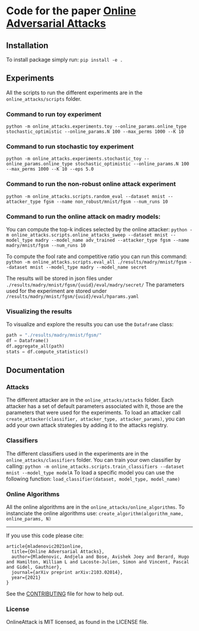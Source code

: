 # Code for the paper [Online Adversarial Attacks](https://arxiv.org/abs/2103.02014)

## Installation
To install package simply run:
`pip install -e .`

## Experiments
All the scripts to run the different experiments are in the `online_attacks/scripts` folder.

### Command to run toy experiment
`python -m online_attacks.experiments.toy --online_params.online_type stochastic_optimistic --online_params.N 100 --max_perms 1000 --K 10 `

### Command to run stochastic toy experiment
`python -m online_attacks.experiments.stochastic_toy --online_params.online_type stochastic_optimistic --online_params.N 100 --max_perms 1000 --K 10 --eps 5.0`

### Command to run the non-robust online attack experiment
`python -m online_attacks.scripts.random_eval --dataset mnist --attacker_type fgsm --name non_robust/mnist/fgsm --num_runs 10`

### Command to run the online attack on madry models:
You can compute the top-k indices selected by the online attacker:
`python -m online_attacks.scripts.online_attacks_sweep --dataset mnist --model_type madry --model_name adv_trained --attacker_type fgsm --name madry/mnist/fgsm --num_runs 10`

To compute the fool rate and competitive ratio you can run this command:
`python -m online_attacks.scripts.eval_all ./results/madry/mnist/fgsm --dataset mnist --model_type madry --model_name secret`

The results will be stored in json files under `./results/madry/mnist/fgsm/{uuid}/eval/madry/secret/`
The parameters used for the experiment are stored under `/results/madry/mnist/fgsm/{uuid}/eval/hparams.yaml`

### Visualizing the results
To visualize and explore the results you can use the `Dataframe` class:
```python
path = "./results/madry/mnist/fgsm/"
df = Dataframe()
df.aggregate_all(path)
stats = df.compute_statistics()
```

## Documentation
### Attacks
The different attacker are in the `online_attacks/attacks` folder.
Each attacker has a set of default parameters associated with it, those are the parameters that were used for the experiments.
To load an attacker call `create_attacker(classifier, attacker_type, attacker_params)`, you can add your own attack strategies by adding it to the attacks registry.

### Classifiers
The different classifiers used in the experiments are in the `online_attacks/classifiers` folder.
You can train your own classifier by calling:
`python -m online_attacks.scripts.train_classifiers --dataset mnist --model_type modelA`
To load a specific model you can use the following function: `load_classifier(dataset, model_type, model_name)`

### Online Algorithms
All the online algorithms are in the `online_attacks/online_algorithms`.
To instanciate the online algorithms use: `create_algorithm(algorithm_name, online_params, N)`

-------------
If you use this code please cite:
```
article{mladenovic2021online,
  title={Online Adversarial Attacks},
  author={Mladenovic, Andjela and Bose, Avishek Joey and Berard, Hugo and Hamilton, William L and Lacoste-Julien, Simon and Vincent, Pascal and Gidel, Gauthier},
  journal={arXiv preprint arXiv:2103.02014},
  year={2021}
}
```
See the [CONTRIBUTING](CONTRIBUTING.md) file for how to help out.

### License
OnlineAttack is MIT licensed, as found in the LICENSE file.
